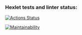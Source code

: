 ### Hexlet tests and linter status:
[![Actions Status](https://github.com/Dimitry-P/frontend-project-44/actions/workflows/hexlet-check.yml/badge.svg)](https://github.com/Dimitry-P/frontend-project-44/actions)

[![Maintainability](https://api.codeclimate.com/v1/badges/d1dc793f5d73a8bedaf7/maintainability)](https://codeclimate.com/github/Dimitry-P/frontend-project-44/maintainability)
